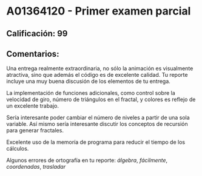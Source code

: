 # A01364120 - Primer examen parcial

## **Calificación**: 99

## **Comentarios**:

Una entrega realmente extraordinaria, no sólo la animación es visualmente atractiva, sino que además el código es de excelente calidad. Tu reporte incluye una muy buena discusión de los elementos de tu entrega.

La implementación de funciones adicionales, como control sobre la velocidad de giro, número de triángulos en el fractal, y colores es reflejo de un excelente trabajo.

Sería interesante poder cambiar el número de niveles a partir de una sola variable. Así mismo sería interesante discutir los conceptos de recursión para generar fractales.

Excelente uso de la memoría de programa para reducir el tiempo de los cálculos.

Algunos errores de ortografía en tu reporte: *álgebra*, *fácilmente*, *coordenadas*, *trasladar*
